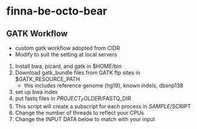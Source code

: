 # finna-be-octo-bear
## GATK Workflow

- custom gatk workflow adopted from CIDR
- Modify to suit the setting at local servers

1. Install bwa, picard, and gatk in $HOME/bin
2. Download gatk_bundle files from GATK ftp sites in $GATK_RESOURCE_PATH
   - this includes reference genome (hg19), known indels, dbsnp138
3. set up bwa index
4. put fastq files in $PROJECT_FOLDER/$FASTQ_DIR 
5. This script will create a subscript for each process in $SAMPLE/$SCRIPT
6. Change the number of threads to reflect your CPUs
7. Change the INPUT DATA below to match with your input
